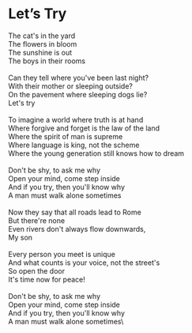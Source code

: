 # Let’s Try

The cat's in the yard\
The flowers in bloom\
The sunshine is out\
The boys in their rooms\
\
Can they tell where you've been last night?\
With their mother or sleeping outside?\
On the pavement where sleeping dogs lie?\
Let's try\
\
To imagine a world where truth is at hand\
Where forgive and forget is the law of the land\
Where the spirit of man is supreme\
Where language is king, not the scheme\
Where the young generation still knows how to dream\
\
Don't be shy, to ask me why\
Open your mind, come step inside\
And if you try, then you'll know why\
A man must walk alone sometimes\
\
Now they say that all roads lead to Rome\
But there're none\
Even rivers don't always flow downwards,\
My son\
\
Every person you meet is unique\
And what counts is your voice, not the street's\
So open the door\
It's time now for peace!\
\
Don't be shy, to ask me why\
Open your mind, come step inside\
And if you try, then you'll know why\
A man must walk alone sometimes\
